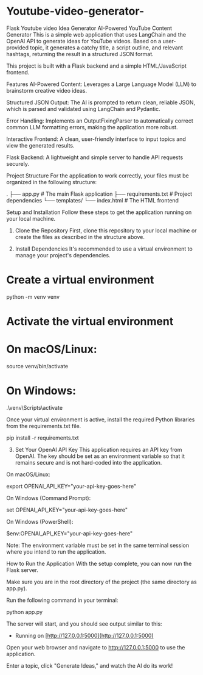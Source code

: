 # Youtube-video-generator-
Flask Youtube video Idea Generator 
AI-Powered YouTube Content Generator
This is a simple web application that uses LangChain and the OpenAI API to generate ideas for YouTube videos. Based on a user-provided topic, it generates a catchy title, a script outline, and relevant hashtags, returning the result in a structured JSON format.

This project is built with a Flask backend and a simple HTML/JavaScript frontend.

Features
AI-Powered Content: Leverages a Large Language Model (LLM) to brainstorm creative video ideas.

Structured JSON Output: The AI is prompted to return clean, reliable JSON, which is parsed and validated using LangChain and Pydantic.

Error Handling: Implements an OutputFixingParser to automatically correct common LLM formatting errors, making the application more robust.

Interactive Frontend: A clean, user-friendly interface to input topics and view the generated results.

Flask Backend: A lightweight and simple server to handle API requests securely.

Project Structure
For the application to work correctly, your files must be organized in the following structure:

.
├── app.py              # The main Flask application
├── requirements.txt    # Project dependencies
└── templates/
    └── index.html      # The HTML frontend

Setup and Installation
Follow these steps to get the application running on your local machine.

1. Clone the Repository
First, clone this repository to your local machine or create the files as described in the structure above.

2. Install Dependencies
It's recommended to use a virtual environment to manage your project's dependencies.

# Create a virtual environment
python -m venv venv

# Activate the virtual environment
# On macOS/Linux:
source venv/bin/activate
# On Windows:
.\venv\Scripts\activate

Once your virtual environment is active, install the required Python libraries from the requirements.txt file.

pip install -r requirements.txt

3. Set Your OpenAI API Key
This application requires an API key from OpenAI. The key should be set as an environment variable so that it remains secure and is not hard-coded into the application.

On macOS/Linux:

export OPENAI_API_KEY="your-api-key-goes-here"

On Windows (Command Prompt):

set OPENAI_API_KEY="your-api-key-goes-here"

On Windows (PowerShell):

$env:OPENAI_API_KEY="your-api-key-goes-here"

Note: The environment variable must be set in the same terminal session where you intend to run the application.

How to Run the Application
With the setup complete, you can now run the Flask server.

Make sure you are in the root directory of the project (the same directory as app.py).

Run the following command in your terminal:

python app.py

The server will start, and you should see output similar to this:

 * Running on [http://127.0.0.1:5000](http://127.0.0.1:5000)

Open your web browser and navigate to http://127.0.0.1:5000 to use the application.

Enter a topic, click "Generate Ideas," and watch the AI do its work!